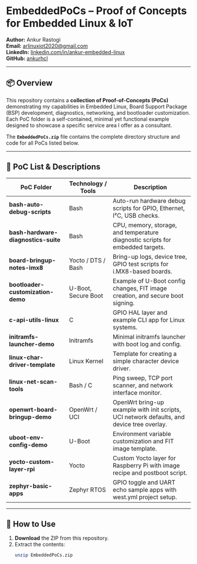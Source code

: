 # EmbeddedPoCs – Proof of Concepts for Embedded Linux & IoT

**Author:** Ankur Rastogi  
**Email:** arlinuxiot2020@gmail.com  
**LinkedIn:** [linkedin.com/in/ankur-embedded-linux](https://www.linkedin.com/in/a-r-69ab381a9/)  
**GitHub:** [ankurhcl](https://github.com/ankurhcl)  

---

## 📦 Overview

This repository contains a **collection of Proof-of-Concepts (PoCs)** demonstrating my capabilities in Embedded Linux, Board Support Package (BSP) development, diagnostics, networking, and bootloader customization.  
Each PoC folder is a self-contained, minimal yet functional example designed to showcase a specific service area I offer as a consultant.

The **`EmbeddedPoCs.zip`** file contains the complete directory structure and code for all PoCs listed below.

---

## 📂 PoC List & Descriptions

| PoC Folder | Technology / Tools | Description |
|------------|--------------------|-------------|
| **bash-auto-debug-scripts** | Bash | Auto-run hardware debug scripts for GPIO, Ethernet, I²C, USB checks. |
| **bash-hardware-diagnostics-suite** | Bash | CPU, memory, storage, and temperature diagnostic scripts for embedded targets. |
| **board-bringup-notes-imx8** | Yocto / DTS / Bash | Bring-up logs, device tree, GPIO test scripts for i.MX8-based boards. |
| **bootloader-customization-demo** | U-Boot, Secure Boot | Example of U-Boot config changes, FIT image creation, and secure boot signing. |
| **c-api-utils-linux** | C | GPIO HAL layer and example CLI app for Linux systems. |
| **initramfs-launcher-demo** | Initramfs | Minimal initramfs launcher with boot log and config. |
| **linux-char-driver-template** | Linux Kernel | Template for creating a simple character device driver. |
| **linux-net-scan-tools** | Bash / C | Ping sweep, TCP port scanner, and network interface monitor. |
| **openwrt-board-bringup-demo** | OpenWrt / UCI | OpenWrt bring-up example with init scripts, UCI network defaults, and device tree overlay. |
| **uboot-env-config-demo** | U-Boot | Environment variable customization and FIT image template. |
| **yocto-custom-layer-rpi** | Yocto | Custom Yocto layer for Raspberry Pi with image recipe and postboot script. |
| **zephyr-basic-apps** | Zephyr RTOS | GPIO toggle and UART echo sample apps with west.yml project setup. |

---

## 🚀 How to Use

1. **Download** the ZIP from this repository.
2. Extract the contents:
   ```bash
   unzip EmbeddedPoCs.zip

